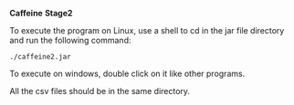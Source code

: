 
**Caffeine** **Stage2**

To execute the program on Linux, use a shell to cd in the jar file directory
and run the following command:

`./caffeine2.jar`

To execute on windows, double click on it like other programs.

All the csv files should be in the same directory.
